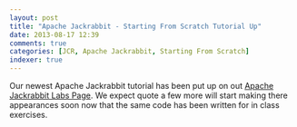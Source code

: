 ```yaml
---
layout: post
title: "Apache Jackrabbit - Starting From Scratch Tutorial Up"
date: 2013-08-17 12:39
comments: true
categories: [JCR, Apache Jackrabbit, Starting From Scratch]
indexer: true
---
```

Our newest Apache Jackrabbit tutorial has been put up on out [Apache Jackrabbit Labs Page](/labs-and-tutorials/apache-jackrabbit/). We expect quote a few more will start making there appearances soon now that the same code has been written for in class exercises.